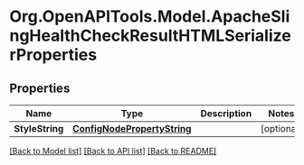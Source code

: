 # Org.OpenAPITools.Model.ApacheSlingHealthCheckResultHTMLSerializerProperties
## Properties

Name | Type | Description | Notes
------------ | ------------- | ------------- | -------------
**StyleString** | [**ConfigNodePropertyString**](ConfigNodePropertyString.md) |  | [optional] 

[[Back to Model list]](../README.md#documentation-for-models) [[Back to API list]](../README.md#documentation-for-api-endpoints) [[Back to README]](../README.md)

